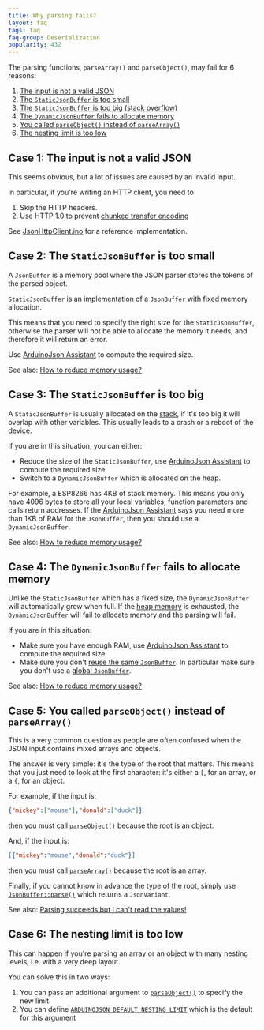 ```yaml
---
title: Why parsing fails?
layout: faq
tags: faq
faq-group: Deserialization
popularity: 432
---
```


The parsing functions, `parseArray()` and `parseObject()`, may fail for 6 reasons:

1. [The input is not a valid JSON](#case-1-the-input-is-not-a-valid-json)
2. [The `StaticJsonBuffer` is too small](#case-2-the-staticjsonbuffer-is-too-small)
3. [The `StaticJsonBuffer` is too big (stack overflow)](#case-3-the-staticjsonbuffer-is-too-big)
4. [The `DynamicJsonBuffer` fails to allocate memory](#case-4-the-dynamicjsonbuffer-fails-to-allocate-memory)
5. [You called `parseObject()` instead of `parseArray()`](#case-5-you-called-parseobject-instead-of-parsearray)
6. [The nesting limit is too low](#case-6-the-nesting-limit-is-too-low)

## Case 1: The input is not a valid JSON

This seems obvious, but a lot of issues are caused by an invalid input.

In particular, if you're writing an HTTP client, you need to

1. Skip the HTTP headers.
2. Use HTTP 1.0 to prevent [chunked transfer encoding](https://fr.wikipedia.org/wiki/Chunked_transfer_encoding)

See [JsonHttpClient.ino]({{site.baseurl}}/example/http-client/) for a reference implementation.

## Case 2: The `StaticJsonBuffer` is too small

A `JsonBuffer` is a memory pool where the JSON parser stores the tokens of the parsed object.

`StaticJsonBuffer` is an implementation of a `JsonBuffer` with fixed memory allocation.

This means that you need to specify the right size for the `StaticJsonBuffer`, otherwise the parser will not be able to allocate the memory it needs, and therefore it will return an error.

Use [ArduinoJson Assistant]({{site.baseurl}}/assistant/) to compute the required size.

See also: [How to reduce memory usage?]({{site.baseurl}}/faq/how-to-reduce-memory-usage/)

## Case 3: The `StaticJsonBuffer` is too big

A `StaticJsonBuffer` is usually allocated on the [stack](https://en.wikipedia.org/wiki/Stack-based_memory_allocation), if it's too big it will overlap with other variables. This usually leads to a crash or a reboot of the device.

If you are in this situation, you can either:

* Reduce the size of the `StaticJsonBuffer`, use [ArduinoJson Assistant]({{site.baseurl}}/assistant/) to compute the required size.
* Switch to a `DynamicJsonBuffer` which is allocated on the heap.

For example, a ESP8266 has 4KB of stack memory. This means you only have 4096 bytes to store all your local variables, function parameters and calls return addresses. If the [ArduinoJson Assistant]({{site.baseurl}}/assistant/) says you need more than 1KB of RAM for the `JsonBuffer`, then you should use a `DynamicJsonBuffer`.

See also: [How to reduce memory usage?]({{site.baseurl}}/faq/how-to-reduce-memory-usage/)

## Case 4: The `DynamicJsonBuffer` fails to allocate memory

Unlike the `StaticJsonBuffer` which has a fixed size, the `DynamicJsonBuffer` will automatically grow when full.
If the [heap memory](https://en.wikipedia.org/wiki/Memory_management#HEAP) is exhausted, the `DynamicJsonBuffer` will fail to allocate memory and the parsing will fail.

If you are in this situation:

* Make sure you have enough RAM, use [ArduinoJson Assistant]({{site.baseurl}}/assistant/) to compute the required size.
* Make sure you don't [reuse the same `JsonBuffer`]({{site.baseurl}}/faq/how-to-reuse-a-jsonbuffer/).
  In particular make sure you don't use a [global `JsonBuffer`]({{site.baseurl}}/faq/why-shouldnt-i-use-a-global-jsonbuffer/).

See also: [How to reduce memory usage?]({{site.baseurl}}/faq/how-to-reduce-memory-usage/)

## Case 5: You called `parseObject()` instead of `parseArray()`

This is a very common question as people are often confused when the JSON input contains mixed arrays and objects.

The answer is very simple: it's the type of the root that matters.
This means that you just need to look at the first character: it's either a `[`, for an array, or a `{`, for an object.

For example, if the input is:

```json
{"mickey":["mouse"],"donald":["duck"]}
```

then you must call [`parseObject()`]({{site.baseurl}}/api/jsonbuffer/parseobject/) because the root is an object.

And, if the input is:

```json
[{"mickey":"mouse","donald":"duck"}]
```

then you must call [`parseArray()`]({{site.baseurl}}/api/jsonbuffer/parsearray) because the root is an array.

Finally, if you cannot know in advance the type of the root, simply use [`JsonBuffer::parse()`]({{site.baseurl}}/api/jsonbuffer/parse/) which returns a `JsonVariant`.

See also: [Parsing succeeds but I can't read the values!]({{site.baseurl}}/faq/parsing-succeeds-but-i-cant-read-the-values/)

## Case 6: The nesting limit is too low

This can happen if you're parsing an array or an object with many nesting levels, i.e. with a very deep layout.

You can solve this in two ways:

1. You can pass an additional argument to [`parseObject()`]({{site.baseurl}}/api/jsonbuffer/parseobject) to specify the new limit.
2. You can define [`ARDUINOJSON_DEFAULT_NESTING_LIMIT`]({{site.baseurl}}/api/config/default_nesting_limit) which is the default for this argument
